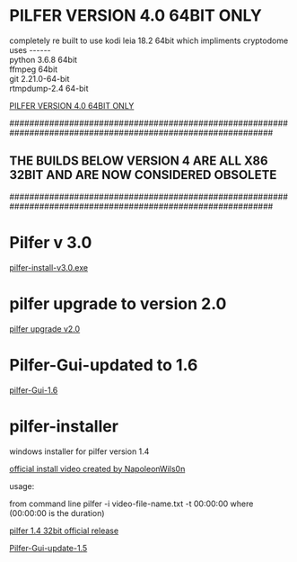 
# PILFER VERSION 4.0 64BIT ONLY 

completely re built to use kodi leia 18.2 64bit which impliments cryptodome <br>
uses ------<br>
python 3.6.8 64bit<br>
ffmpeg 64bit<br>
git 2.21.0-64-bit<br>
rtmpdump-2.4 64-bit<br> 

<a href="https://github.com/t3rmin8tor/pilfer-installer/releases/download/v4.0/pilfer-install-v4.0-64bit.exe">PILFER VERSION 4.0 64BIT ONLY</a>

#############################################################################################################
## THE BUILDS BELOW VERSION 4 ARE ALL X86 32BIT AND ARE NOW CONSIDERED OBSOLETE 
#############################################################################################################
# Pilfer v 3.0

<a href='https://github.com/t3rmin8tor/pilfer-installer/releases/download/v3.0/pilfer-install-v3.0.exe'>pilfer-install-v3.0.exe</a>
# pilfer upgrade to version 2.0

<a href="https://github.com/t3rmin8tor/pilfer-installer/releases/download/2.0/pilfer-upgrade-v2.0.exe">pilfer upgrade v2.0</a>


# Pilfer-Gui-updated to 1.6

<a href='https://github.com/t3rmin8tor/pilfer-installer/releases/download/1.6/pilfer-gui-update-1.6.exe'>pilfer-Gui-1.6</a>




# pilfer-installer
windows installer for pilfer version 1.4

 

<a href='https://www.youtube.com/watch?v=I73WyQw1d4U'>official install video created by NapoleonWils0n</a>

usage:

from command line
pilfer -i video-file-name.txt -t 00:00:00 where (00:00:00 is the duration)

<a href='https://github.com/t3rmin8tor/pilfer-installer/releases/download/1.4/pilfer-1.4-install-32bit.exe'>pilfer 1.4 32bit official release</a>

<a href='https://github.com/t3rmin8tor/pilfer-installer/releases/tag/1.5'>Pilfer-Gui-update-1.5</a>
